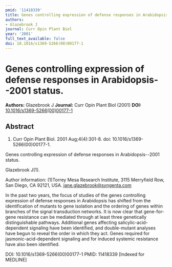 ```yaml
---
pmid: '11418339'
title: Genes controlling expression of defense responses in Arabidopsis--2001 status.
authors:
- Glazebrook J
journal: Curr Opin Plant Biol
year: '2001'
full_text_available: false
doi: 10.1016/s1369-5266(00)00177-1
---
```


# Genes controlling expression of defense responses in Arabidopsis--2001 status.
**Authors:** Glazebrook J
**Journal:** Curr Opin Plant Biol (2001)
**DOI:** [10.1016/s1369-5266(00)00177-1](https://doi.org/10.1016/s1369-5266(00)00177-1)

## Abstract

1. Curr Opin Plant Biol. 2001 Aug;4(4):301-8. doi: 10.1016/s1369-5266(00)00177-1.

Genes controlling expression of defense responses in Arabidopsis--2001 status.

Glazebrook J(1).

Author information:
(1)Torrey Mesa Research Institute, 3115 Merryfield Row, San Diego, CA 92121, 
USA. jane.glazebrook@syngenta.com

In the past two years, the focus of studies of the genes controlling expression 
of defense responses in Arabidopsis has shifted from the identification of 
mutants to gene isolation and the ordering of genes within branches of the 
signal transduction networks. It is now clear that gene-for-gene resistance can 
be mediated through at least three genetically distinguishable pathways. 
Additional genes affecting salicylic-acid-dependent signaling have been 
identified, and double-mutant analyses have begun to reveal the order in which 
they act. Genes required for jasmonic-acid-dependent signaling and for induced 
systemic resistance have also been identified.

DOI: 10.1016/s1369-5266(00)00177-1
PMID: 11418339 [Indexed for MEDLINE]
